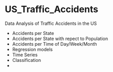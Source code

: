 # US_Traffic_Accidents
Data Analysis of Traffic Accidents in the US

- Accidents per State
- Accidents per State with repect to Population
- Accidents per Time of Day/Week/Month
- Regression models
- Time Series
- Classification
- 
